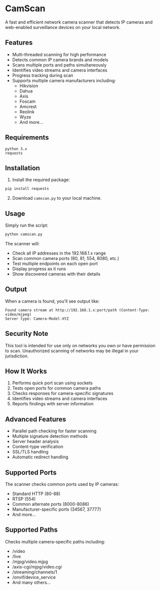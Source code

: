 # CamScan

A fast and efficient network camera scanner that detects IP cameras and web-enabled surveillance devices on your local network.

## Features

- Multi-threaded scanning for high performance
- Detects common IP camera brands and models
- Scans multiple ports and paths simultaneously
- Identifies video streams and camera interfaces
- Progress tracking during scan
- Supports multiple camera manufacturers including:
  - Hikvision
  - Dahua
  - Axis
  - Foscam
  - Amcrest
  - Reolink
  - Wyze
  - And more...

## Requirements

```
python 3.x
requests
```

## Installation

1. Install the required package:
```bash
pip install requests
```

2. Download `camscan.py` to your local machine.

## Usage

Simply run the script:
```bash
python camscan.py
```

The scanner will:
- Check all IP addresses in the 192.168.1.x range
- Scan common camera ports (80, 81, 554, 8080, etc.)
- Test multiple endpoints on each open port
- Display progress as it runs
- Show discovered cameras with their details

## Output

When a camera is found, you'll see output like:
```
Found camera stream at http://192.168.1.x:port/path (Content-Type: video/mjpeg)
Server type: Camera-Model-XYZ
```

## Security Note

This tool is intended for use only on networks you own or have permission to scan. Unauthorized scanning of networks may be illegal in your jurisdiction.

## How It Works

1. Performs quick port scan using sockets
2. Tests open ports for common camera paths
3. Checks responses for camera-specific signatures
4. Identifies video streams and camera interfaces
5. Reports findings with server information

## Advanced Features

- Parallel path checking for faster scanning
- Multiple signature detection methods
- Server header analysis
- Content-type verification
- SSL/TLS handling
- Automatic redirect handling

## Supported Ports

The scanner checks common ports used by IP cameras:
- Standard HTTP (80-88)
- RTSP (554)
- Common alternate ports (8000-8086)
- Manufacturer-specific ports (34567, 37777)
- And more...

## Supported Paths

Checks multiple camera-specific paths including:
- /video
- /live
- /mjpg/video.mjpg
- /axis-cgi/mjpg/video.cgi
- /streaming/channels/1
- /onvif/device_service
- And many others...
